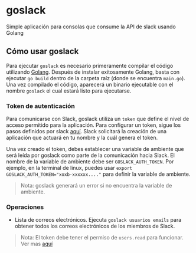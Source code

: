 # goslack

Simple aplicación para consolas que consume la API de slack usando Golang

## Cómo usar goslack

Para ejecutar `goslack` es necesario primeramente compilar el código utilizando [Golang](https://go.dev/).
Después de instalar exitosamente Golang, basta con ejecutar `go build` dentro de la carpeta raíz (donde se encuentra `main.go`).
Una vez compilado el código, aparecerá un binario ejecutable con el nombre `goslack` el cual estará listo para ejecutarse.

### Token de autenticación

Para comunicarse con Slack, goslack utiliza un `token` que define el nivel de acceso permitido para la aplicación.
Para configurar un token, sigue los pasos definidos por slack [aquí](https://api.slack.com/authentication/oauth-v2#classic).
Slack solicitará la creación de una aplicación que actuará en tu nombre y la cuál genera el token.

Una vez creado el token, debes establecer una variable de ambiente que será leída por goslack como parte de la comunicación hacia Slack.
El nombre de la variable de ambiente debe ser `GOSLACK_AUTH_TOKEN`.
Por ejemplo, en la terminal de linux, puedes usar `export GOSLACK_AUTH_TOKEN="xoxb-xxxxxx...."` para definir la variable de ambiente.

> Nota: goslack generará un error si no encuentra la variable de ambiente.

### Operaciones

- Lista de correos electrónicos.  Ejecuta `goslack usuarios emails` para obtener todos los correos electrónicos de los miembros de Slack.

> Nota: El token debe tener el permiso de `users.read` para funcionar. Ver mas [aquí](https://api.slack.com/methods/users.list)

